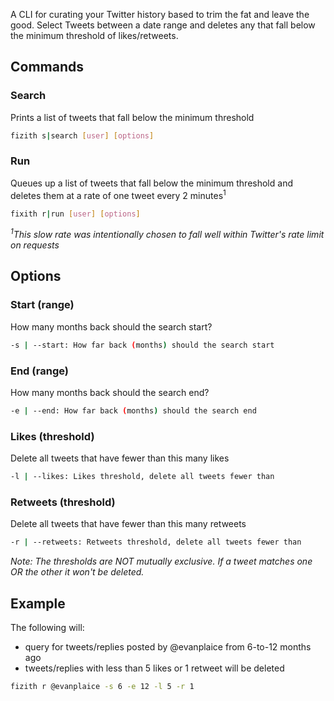 A CLI for curating your Twitter history based to trim the fat and leave the good. Select Tweets between a date range and deletes any that fall below the minimum threshold of likes/retweets.

## Commands

### Search

Prints a list of tweets that fall below the minimum threshold

```sh
fizith s|search [user] [options]
```

### Run

Queues up a list of tweets that fall below the minimum threshold and deletes them at a rate of one tweet every 2 minutes<sup>1</sup> 

```sh
fixith r|run [user] [options]
```

*<sup>1</sup>This slow rate was intentionally chosen to fall well within Twitter's rate limit on requests*

## Options

### Start (range)

How many months back should the search start?

```sh
-s | --start: How far back (months) should the search start
```

### End (range)

How many months back should the search end?

```sh
-e | --end: How far back (months) should the search end
```

### Likes (threshold)

Delete all tweets that have fewer than this many likes

```sh
-l | --likes: Likes threshold, delete all tweets fewer than
```

### Retweets (threshold)

Delete all tweets that have fewer than this many retweets

```sh
-r | --retweets: Retweets threshold, delete all tweets fewer than
```

*Note: The thresholds are NOT mutually exclusive. If a tweet matches one OR the other it won't be deleted.*

## Example

The following will:

- query for tweets/replies posted by @evanplaice from 6-to-12 months ago
- tweets/replies with less than 5 likes or 1 retweet will be deleted

```sh
fizith r @evanplaice -s 6 -e 12 -l 5 -r 1
```
